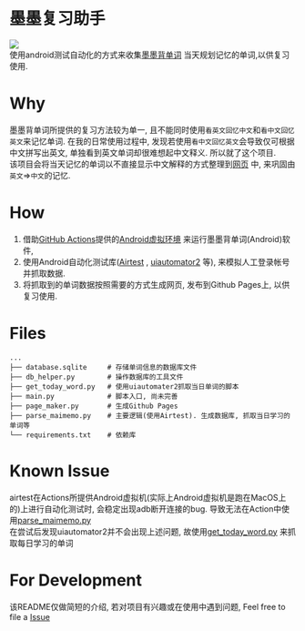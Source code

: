 # 墨墨复习助手
[![](https://img.shields.io/static/v1?label=%E6%95%88%E6%9E%9C%E5%B1%95%E7%A4%BA&message=GitHub%20Pages&color=blue)](https://blog.5p2o.com)  
使用android测试自动化的方式来收集[墨墨背单词](https://www.maimemo.com/) 当天规划记忆的单词,以供复习使用.  
# Why  
墨墨背单词所提供的复习方法较为单一, 且不能同时使用`看英文回忆中文`和`看中文回忆英文`来记忆单词. 
在我的日常使用过程中, 发现若使用`看中文回忆英文`会导致仅可根据中文拼写出英文, 单独看到英文单词却很难想起中文释义. 
所以就了这个项目.  
该项目会将当天记忆的单词以不直接显示中文解释的方式整理到[网页](https://blog.5p2o.com/20220101) 中, 来巩固由`英文`=>`中文`的记忆.
# How  
1. 借助[GitHub Actions](https://github.com/features/actions )提供的[Android虚拟环境](https://github.com/ReactiveCircus/android-emulator-runner) 来运行墨墨背单词(Android)软件, 
2. 使用Android自动化测试库([Airtest](https://github.com/AirtestProject/Airtest) , [uiautomator2](https://github.com/openatx/uiautomator2) 等), 来模拟人工登录帐号并抓取数据. 
3. 将抓取到的单词数据按照需要的方式生成网页, 发布到Github Pages上, 以供复习使用.
# Files
```
...
├── database.sqlite     # 存储单词信息的数据库文件
├── db_helper.py        # 操作数据库的工具文件
├── get_today_word.py   # 使用uiautomater2抓取当日单词的脚本
├── main.py             # 脚本入口, 尚未完善
├── page_maker.py       # 生成Github Pages
├── parse_maimemo.py    # 主要逻辑(使用Airtest). 生成数据库, 抓取当日学习的单词等
└── requirements.txt    # 依赖库
```
# Known Issue 
airtest在Actions所提供Android虚拟机(实际上Android虚拟机是跑在MacOS上的)上进行自动化测试时, 会稳定出现adb断开连接的bug. 导致无法在Action中使用[parse_maimemo.py](https://github.com/JokinYang/MomoReviewHelper/blob/main/parse_maimemo.py)  
在尝试后发现uiautomator2并不会出现上述问题, 故使用[get_today_word.py](https://github.com/JokinYang/MomoReviewHelper/blob/main/get_today_word.py) 来抓取每日学习的单词
# For Development
该README仅做简短的介绍, 若对项目有兴趣或在使用中遇到问题, Feel free to file a [Issue](https://github.com/JokinYang/MomoReviewHelper/issues/new )
